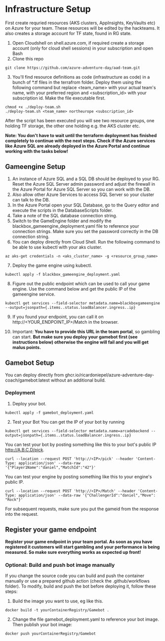 

# Infrastructure Setup

First create requried resources (AKS clusters, AppInsights, KeyVaults etc) on Azure for your team. These resources will be edited by the hackteams.
It also creates a storage account for TF state, found in RG state<teamname><location>.
1. Open Cloudshell on shell.azure.com, if required create a storage account (only for cloud shell sessions) in your subscription and open Bash
2. Clone this repo 
```
git clone https://github.com/azure-adventure-day/aad-team.git
```

3. You'll find resource definitions as code (infrastructure as code) in a bunch of *.tf files in the terrafrom folder. Deploy them using the following command but replace <team_name> with your actual team's name, <region> with your preferred region and <subscription_id> with your subscription id.
Make the file executable first.
```
chmod +x ./deploy-team.sh
./deploy-team.sh <team_name> northeurope <subscription_id>
```

After the script has been executed you will see two resource groups, one holding TF storage, the other one holding e.g. the AKS cluster etc.

**Note: You don't have to wait until the terraform deployment has finished completely to continue with the next steps. Check if the Azure services like Azure SQL are already deployed in the Azure Portal and continue working with the tasks below!**


## Gameengine Setup

1. An instance of Azure SQL and a SQL DB  should be deployed to your RG. Reset the Azure SQL Server admin password and adjust the firewall in the Azure Portal for Azure SQL Server so you can work with the DB.
2. Also allow other Azure Services to access SQL Server so your cluster can talk to the DB.
3. In the Azure Portal open your SQL Database,  go to the Query editor and execute the scripts in the DatabaseScripts folder.
4. Take a note of the SQL database connection string.
5. Switch to the GameEngine folder and modify the blackbox_gameengine_deployment.yaml file to reference your connection strings. Make sure you set the password correctly in the DB connection string.
6. You can deploy directly from Cloud Shell. Run the following command to be able to use kubectl with your aks cluster.
```
az aks-get credentials -n <aks_cluster_name> -g <resource_group_name>
```
7. Deploy the game engine using kubectl. 
```
kubectl apply -f blackbox_gameengine_deployment.yaml
```
8. Figure out the public endpoint which can be used to call your game engine. Use the command below and get the public IP of the gameengine service. 
```
kubectl get services --field-selector metadata.name=blackboxgameengine --output=jsonpath={.items..status.loadBalancer.ingress..ip}
```
9. If you found your endpoint, you can call it on http://<YOUR_ENDPOINT_IP>/Match in the browser.

10. Important: **You have to provide this URL in the team portal**, so gambling can start. **But make sure you deploy your gamebot first (see instructions below) otherwise the engine will fail and you will get malus points.**


## Gamebot Setup
You can deploy directly from ghcr.io/ricardoniepel/azure-adventure-day-coach/gamebot:latest without an additional build. 



### Deployment

1. Deploy your bot.
```
kubectl apply -f gamebot_deployment.yaml
```

2. Test your Bot
You can get the IP of your bot by running 
```
kubectl get services --field-selector metadata.name=arcadebackend --output=jsonpath={.items..status.loadBalancer.ingress..ip}
```

You can test your bot by posting something like this to your bot's public IP http://A.B.C.D/pick.

```
curl --location --request POST 'http://<IP>/pick' --header 'Content-Type: application/json' --data-raw '{"Player1Name":"daniel","MatchId":"42"}'
```

You can test your engine by posting something like this to your engine's public IP.
```
curl --location --request POST 'http://<IP>/Match' --header 'Content-Type: application/json' --data-raw '{"ChallengerId":"daniel","Move": "Rock"}'
```
For subsequent requests, make sure you put the gameid from the response into the request.

## Register your game endpoint

**Register your game endpoint in your team portal. As soon as you have registered it customers will start gambling and your performance is being measured. So make sure everything works as expected up front!**


### Optional: Build and push bot image manually
If you change the source code you can build and push the container manually or use a prepared github action (check the .github/workflows folder). 
To modify, build and push the bot before deploying it, follow these steps:

1. Build the image you want to use, eg like this.
```
docker build -t yourContainerRegistry/Gamebot .
```
2. Change the file gamebot_deployment.yaml to reference your bot image.
Then publish your bot image:
```
docker push yourContainerRegistry/Gamebot
```
